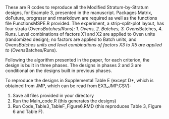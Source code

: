 These are R codes to reproduce all the Modified Stratum-by-Stratum designs, for Example 3, presented in the manuscript. 
Packages Matrix, doFuture, progressr and rmarkdown are required as well as the functions file FunctionsMSPE.R provided. 
The experiment, a strip-split-plot layout, has four strata (Ovens*Batches/Runs): 1. Ovens, 2. Batches, 3. Ovens*Batches, 4. Runs. Level combinations of factors X1 and X2 are applied to Oven units (randomized design); no factors are applied to Batch units, and Ovens*Batches units and level combinations of factors X3 to X5 are applied to (Ovens*Batches/Runs). 

Following the algorithm presented in the paper, for each criterion, the design is built in three phases. The designs in phases 2 and 3 are conditional on the designs built in previous phases.

To reproduce the designs in Supplemental Table E (except D*, which is obtained from JMP, which can be read from EX3_JMP.CSV):
1) Save all files provided in your directory
2) Run the Main_code.R (this generates the designs)
3) Run Code_Table3_TableF_Figure6.RMD (this reproduces Table 3, Figure 6 and Table F).
